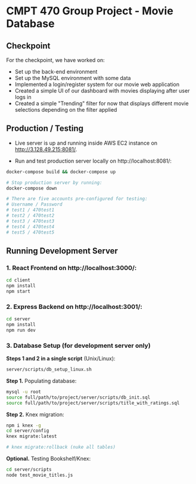# CMPT 470 Group Project - Movie Database

## Checkpoint

For the checkpoint, we have worked on:

- Set up the back-end environment
- Set up the MySQL environment with some data
- Implemented a login/register system for our movie web application
- Created a simple UI of our dashboard with movies displaying after user logs in
- Created a simple "Trending" filter for now that displays different movie selections depending on the filter applied

## Production / Testing

- Live server is up and running inside AWS EC2 instance on http://3.128.49.215:8081/.

- Run and test production server locally on http://localhost:8081/:

```bash
docker-compose build && docker-compose up

# Stop production server by running:
docker-compose down

# There are five accounts pre-configured for testing:
# Username / Password
# test1 / 470test1
# test2 / 470test2
# test3 / 470test3
# test4 / 470test4
# test5 / 470test5
```

## Running Development Server

### 1. React Frontend on http://localhost:3000/:

```bash
cd client
npm install
npm start
```

### 2. Express Backend on http://localhost:3001/:

```bash
cd server
npm install
npm run dev
```

### 3. Database Setup (for development server only)

**Steps 1 and 2 in a single script** (Unix/Linux):

```bash
server/scripts/db_setup_linux.sh
```

**Step 1.** Populating database:

```bash
mysql -u root
source full/path/to/project/server/scripts/db_init.sql
source full/path/to/project/server/scripts/title_with_ratings.sql
```

**Step 2.** Knex migration:

```bash
npm i knex -g
cd server/config
knex migrate:latest

# knex migrate:rollback (nuke all tables)
```

**Optional.** Testing Bookshelf/Knex:

```bash
cd server/scripts
node test_movie_titles.js
```
